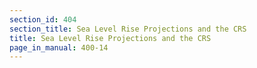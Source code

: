```yaml
---
section_id: 404
section_title: Sea Level Rise Projections and the CRS
title: Sea Level Rise Projections and the CRS
page_in_manual: 400-14
---
```


